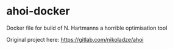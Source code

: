 # ahoi-docker
Docker file for build of N. Hartmanns a horrible optimisation tool

Original project here: https://gitlab.com/nikoladze/ahoi
